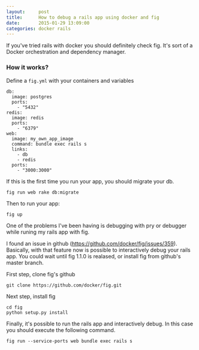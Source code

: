 ```yaml
---
layout:     post
title:      How to debug a rails app using docker and fig
date:       2015-01-29 13:09:00
categories: docker rails
---
```


If you've tried rails with docker you should definitely check fig. It's
sort of a Docker orchestration and dependency manager.

### How it works?
Define a `fig.yml` with your containers and variables

```
db:
  image: postgres
  ports:
    - "5432"
redis:
  image: redis
  ports:
    - "6379"
web:
  image: my_own_app_image
  command: bundle exec rails s
  links:
    - db
    - redis
  ports:
    - "3000:3000"
```

If this is the first time you run your app, you should migrate your db.

```
fig run web rake db:migrate
```

Then to run your app:

```
fig up
```

One of the problems I've been having is debugging with pry or debugger while runing my rails
app with fig.

I found an issue in github (https://github.com/docker/fig/issues/359).
Basically, with that feature now is possible to interactively debug your
rails app.
You could wait until fig 1.1.0 is realased, or install fig from github's master
branch.

First step, clone fig's github

```
git clone https://github.com/docker/fig.git
```

Next step, install fig
```
cd fig
python setup.py install
```

Finally, it's possible to run the rails app and interactively debug. In
this case you should execute the following command.

```
fig run --service-ports web bundle exec rails s
```
